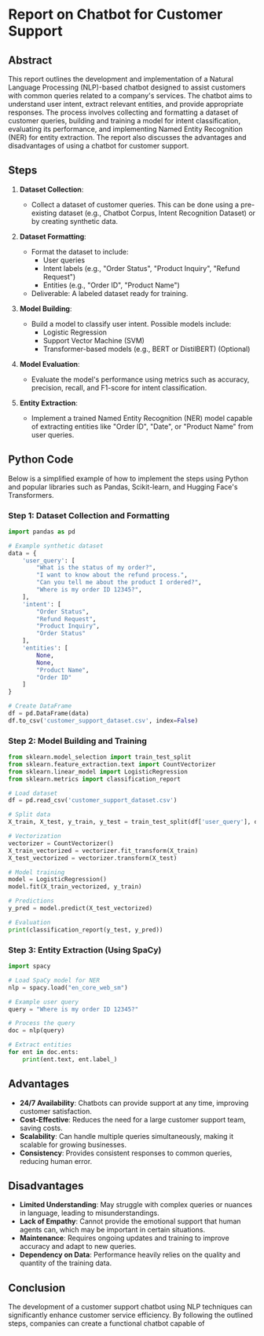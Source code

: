 # Report on Chatbot for Customer Support

## Abstract
This report outlines the development and implementation of a Natural Language Processing (NLP)-based chatbot designed to assist customers with common queries related to a company's services. The chatbot aims to understand user intent, extract relevant entities, and provide appropriate responses. The process involves collecting and formatting a dataset of customer queries, building and training a model for intent classification, evaluating its performance, and implementing Named Entity Recognition (NER) for entity extraction. The report also discusses the advantages and disadvantages of using a chatbot for customer support.

## Steps

1. **Dataset Collection**:
   - Collect a dataset of customer queries. This can be done using a pre-existing dataset (e.g., Chatbot Corpus, Intent Recognition Dataset) or by creating synthetic data.

2. **Dataset Formatting**:
   - Format the dataset to include:
     - User queries
     - Intent labels (e.g., "Order Status", "Product Inquiry", "Refund Request")
     - Entities (e.g., "Order ID", "Product Name")
   - Deliverable: A labeled dataset ready for training.

3. **Model Building**:
   - Build a model to classify user intent. Possible models include:
     - Logistic Regression
     - Support Vector Machine (SVM)
     - Transformer-based models (e.g., BERT or DistilBERT) (Optional)

4. **Model Evaluation**:
   - Evaluate the model's performance using metrics such as accuracy, precision, recall, and F1-score for intent classification.

5. **Entity Extraction**:
   - Implement a trained Named Entity Recognition (NER) model capable of extracting entities like "Order ID", "Date", or "Product Name" from user queries.

## Python Code

Below is a simplified example of how to implement the steps using Python and popular libraries such as Pandas, Scikit-learn, and Hugging Face's Transformers.

### Step 1: Dataset Collection and Formatting

```python
import pandas as pd

# Example synthetic dataset
data = {
    'user_query': [
        "What is the status of my order?",
        "I want to know about the refund process.",
        "Can you tell me about the product I ordered?",
        "Where is my order ID 12345?",
    ],
    'intent': [
        "Order Status",
        "Refund Request",
        "Product Inquiry",
        "Order Status"
    ],
    'entities': [
        None,
        None,
        "Product Name",
        "Order ID"
    ]
}

# Create DataFrame
df = pd.DataFrame(data)
df.to_csv('customer_support_dataset.csv', index=False)
```

### Step 2: Model Building and Training

```python
from sklearn.model_selection import train_test_split
from sklearn.feature_extraction.text import CountVectorizer
from sklearn.linear_model import LogisticRegression
from sklearn.metrics import classification_report

# Load dataset
df = pd.read_csv('customer_support_dataset.csv')

# Split data
X_train, X_test, y_train, y_test = train_test_split(df['user_query'], df['intent'], test_size=0.2, random_state=42)

# Vectorization
vectorizer = CountVectorizer()
X_train_vectorized = vectorizer.fit_transform(X_train)
X_test_vectorized = vectorizer.transform(X_test)

# Model training
model = LogisticRegression()
model.fit(X_train_vectorized, y_train)

# Predictions
y_pred = model.predict(X_test_vectorized)

# Evaluation
print(classification_report(y_test, y_pred))
```

### Step 3: Entity Extraction (Using SpaCy)

```python
import spacy

# Load SpaCy model for NER
nlp = spacy.load("en_core_web_sm")

# Example user query
query = "Where is my order ID 12345?"

# Process the query
doc = nlp(query)

# Extract entities
for ent in doc.ents:
    print(ent.text, ent.label_)
```

## Advantages
- **24/7 Availability**: Chatbots can provide support at any time, improving customer satisfaction.
- **Cost-Effective**: Reduces the need for a large customer support team, saving costs.
- **Scalability**: Can handle multiple queries simultaneously, making it scalable for growing businesses.
- **Consistency**: Provides consistent responses to common queries, reducing human error.

## Disadvantages
- **Limited Understanding**: May struggle with complex queries or nuances in language, leading to misunderstandings.
- **Lack of Empathy**: Cannot provide the emotional support that human agents can, which may be important in certain situations.
- **Maintenance**: Requires ongoing updates and training to improve accuracy and adapt to new queries.
- **Dependency on Data**: Performance heavily relies on the quality and quantity of the training data.

## Conclusion
The development of a customer support chatbot using NLP techniques can significantly enhance customer service efficiency. By following the outlined steps, companies can create a functional chatbot capable of